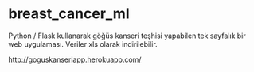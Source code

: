 # breast_cancer_ml
Python / Flask kullanarak göğüs kanseri teşhisi yapabilen tek sayfalık bir web uygulaması. Veriler xls olarak indirilebilir.

http://goguskanseriapp.herokuapp.com/
